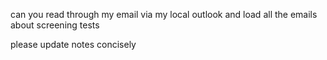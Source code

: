 can you read through my email via my local outlook and load all the emails about screening tests 

please update notes concisely
